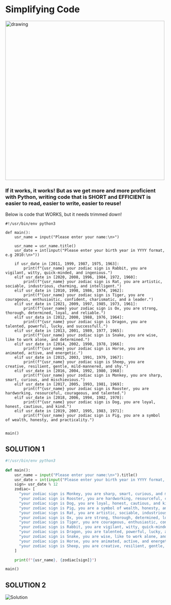 # Simplifying Code

<img src="https://images.squarespace-cdn.com/content/v1/56e0aa00a3360c10606c90b8/1467855766712-J37RID0B92VM6OQL2LE0/keeping-it-simple-project-plan-from-point-a-to-point-b.jpg" alt="drawing" width="500"/>

### If it works, it works! But as we get more and more proficient with Python, writing code that is SHORT and EFFICIENT is easier to read, easier to write, easier to reuse!

Below is code that WORKS, but it needs trimmed down!

```
#!/usr/bin/env python3

def main():    
    usr_name = input("Please enter your name:\n>") 
              
    usr_name = usr_name.title()    
    usr_date = int(input("Please enter your birth year in YYYY format, e.g 2010:\n>"))
            
    if usr_date in [2011, 1999, 1987, 1975, 1963]:
        print(f"{usr_name} your zodiac sign is Rabbit, you are vigilant, witty, quick-minded, and ingenious.")
    elif usr_date in [2020, 2008, 1996, 1984, 1972, 1960]:
        print(f"{usr_name} your zodiac sign is Rat, you are artistic, sociable, industrious, charming, and intelligent.")
    elif usr_date in [2010, 1998, 1986, 1974, 1962]:
        print(f"{usr_name} your zodiac sign is Tiger, you are courageous, enthusiastic, confident, charismatic, and a leader.")
    elif usr_date in [2021, 2009, 1997, 1985, 1973, 1961]:
        print(f"{user_name} your zodiac sign is Ox, you are strong, thorough, determined, loyal, and reliable.")
    elif usr_data in [2012, 2000, 1988, 1976, 1964]:    
        print(f"{usr_name} your zodiac sign is Dragon, you are talented, powerful, lucky, and successfull.")
    elif usr_date in [2013, 2001, 1989, 1977, 1965]:
        print(f"{usr_name} your zodiac sign is Snake, you are wise, like to work alone, and determined.")
    elif usr_date in [2014, 2002, 1990, 1978, 1966]:
        print(f"{usr_name} your zodiac sign is Horse, you are animated, active, and energetic.")
    elif usr_date in [2015, 2003, 1991, 1979, 1967]:
        print(f"{usr_name} your zodiac sign is Sheep, you are creative, resilient, gentle, mild-mannered, and shy.")
    elif usr_date in [2016, 2004, 1992, 1980, 1968]:
        print(f"{usr_name} your zodiac sign is Monkey, you are sharp, smart, curious, and mischievious.")
    elif usr_date in [2017, 2005, 1993, 1981, 1969]:
        print(f"{usr_name} your zodiac sign is Rooster, you are hardworking, resourceful, courageous, and talented.")
    elif usr_date in [2018, 2006, 1994, 1982, 1970]:
        print(f"{usr_name} your zodiac sign is Dog, you are loyal, honest, cautious, and kind.")
    elif usr_date in [2019, 2007, 1995, 1983, 1971]:
        print(f"{usr_name} your zodiac sign is Pig, you are a symbol of wealth, honesty, and practicality.")


main()
```

## SOLUTION 1

```python
#!/usr/bin/env python3
  
def main():
    usr_name = input("Please enter your name:\n>").title()
    usr_date = int(input("Please enter your birth year in YYYY format, e.g 2010:\n>"))
    sign= usr_date % 12
    zodiac= [
      "your zodiac sign is Monkey, you are sharp, smart, curious, and mischievious.",
      "your zodiac sign is Rooster, you are hardworking, resourceful, courageous, and talented.",
      "your zodiac sign is Dog, you are loyal, honest, cautious, and kind.",
      "your zodiac sign is Pig, you are a symbol of wealth, honesty, and practicality.",
      "your zodiac sign is Rat, you are artistic, sociable, industrious, charming, and intelligent.",
      "your zodiac sign is Ox, you are strong, thorough, determined, loyal, and reliable.",
      "your zodiac sign is Tiger, you are courageous, enthusiastic, confident, charismatic, and a leader.",
      "your zodiac sign is Rabbit, you are vigilant, witty, quick-minded, and ingenious.",
      "your zodiac sign is Dragon, you are talented, powerful, lucky, and successful.",
      "your zodiac sign is Snake, you are wise, like to work alone, and determined.",
      "your zodiac sign is Horse, you are animated, active, and energetic.",
      "your zodiac sign is Sheep, you are creative, resilient, gentle, mild-mannered, and shy."
    ]

    print(f"{usr_name}, {zodiac[sign]}")

main()
```

## SOLUTION 2
![Solution]([Dragster.jpg](https://raw.githubusercontent.com/MNM-Nick/scripts-png/main/for%20loop%20used%20by%20mike%2Cshamain%2Cmaurice.png))
